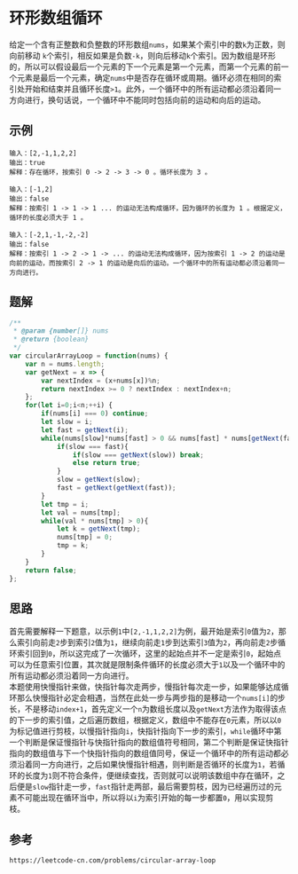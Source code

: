 # 环形数组循环
给定一个含有正整数和负整数的环形数组`nums`，如果某个索引中的数`k`为正数，则向前移动 `k`个索引，相反如果是负数`-k`，则向后移动`k`个索引。因为数组是环形的，所以可以假设最后一个元素的下一个元素是第一个元素，而第一个元素的前一个元素是最后一个元素，确定`nums`中是否存在循环或周期。循环必须在相同的索引处开始和结束并且循环长度`>1`。此外，一个循环中的所有运动都必须沿着同一方向进行，换句话说，一个循环中不能同时包括向前的运动和向后的运动。

## 示例

```
输入：[2,-1,1,2,2]
输出：true
解释：存在循环，按索引 0 -> 2 -> 3 -> 0 。循环长度为 3 。
```

```
输入：[-1,2]
输出：false
解释：按索引 1 -> 1 -> 1 ... 的运动无法构成循环，因为循环的长度为 1 。根据定义，循环的长度必须大于 1 。
```

```
输入：[-2,1,-1,-2,-2]
输出：false
解释：按索引 1 -> 2 -> 1 -> ... 的运动无法构成循环，因为按索引 1 -> 2 的运动是向前的运动，而按索引 2 -> 1 的运动是向后的运动。一个循环中的所有运动都必须沿着同一方向进行。
```

## 题解

```javascript
/**
 * @param {number[]} nums
 * @return {boolean}
 */
var circularArrayLoop = function(nums) {
    var n = nums.length;
    var getNext = x => {
        var nextIndex = (x+nums[x])%n;
        return nextIndex >= 0 ? nextIndex : nextIndex+n;
    };
    for(let i=0;i<n;++i) {
        if(nums[i] === 0) continue;
        let slow = i;
        let fast = getNext(i);
        while(nums[slow]*nums[fast] > 0 && nums[fast] * nums[getNext(fast)] > 0){
            if(slow === fast){
                if(slow === getNext(slow)) break;
                else return true;
            }
            slow = getNext(slow);
            fast = getNext(getNext(fast));
        }
        let tmp = i;
        let val = nums[tmp];
        while(val * nums[tmp] > 0){
            let k = getNext(tmp);
            nums[tmp] = 0;
            tmp = k;
        }
    }
    return false;
};
```

## 思路
首先需要解释一下题意，以示例`1`中`[2,-1,1,2,2]`为例，最开始是索引`0`值为`2`，那么索引向前走`2`步到索引`2`值为`1`，继续向前走`1`步到达索引`3`值为`2`，再向前走`2`步循环索引回到`0`，所以这完成了一次循环，这里的起始点并不一定是索引`0`，起始点可以为任意索引位置，其次就是限制条件循环的长度必须大于`1`以及一个循环中的所有运动都必须沿着同一方向进行。  
本题使用快慢指针来做，快指针每次走两步，慢指针每次走一步，如果能够达成循环那么快慢指针必定会相遇，当然在此处一步与两步指的是移动一个`nums[i]`的步长，不是移动`index+1`，首先定义一个`n`为数组长度以及`getNext`方法作为取得该点的下一步的索引值，之后遍历数组，根据定义，数组中不能存在`0`元素，所以以`0`为标记值进行剪枝，以慢指针指向`i`，快指针指向下一步的索引，`while`循环中第一个判断是保证慢指针与快指针指向的数组值符号相同，第二个判断是保证快指针指向的数组值与下一个快指针指向的数组值同号，保证一个循环中的所有运动都必须沿着同一方向进行，之后如果快慢指针相遇，则判断是否循环的长度为`1`，若循环的长度为`1`则不符合条件，便继续查找，否则就可以说明该数组中存在循环，之后便是`slow`指针走一步，`fast`指针走两部，最后需要剪枝，因为已经遍历过的元素不可能出现在循环当中，所以将以`i`为索引开始的每一步都置`0`，用以实现剪枝。



## 参考

```
https://leetcode-cn.com/problems/circular-array-loop
```
